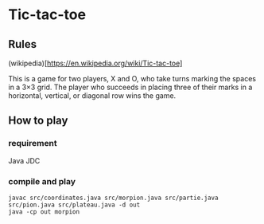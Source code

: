 # Tic-tac-toe

## Rules

(wikipedia)[https://en.wikipedia.org/wiki/Tic-tac-toe]

This is a game for two players, X and O, who take turns marking the spaces in a 3×3 grid. The player who succeeds in placing three of their marks in a horizontal, vertical, or diagonal row wins the game.

## How to play

### requirement

Java JDC

### compile and play

```
javac src/coordinates.java src/morpion.java src/partie.java src/pion.java src/plateau.java -d out
java -cp out morpion
```

